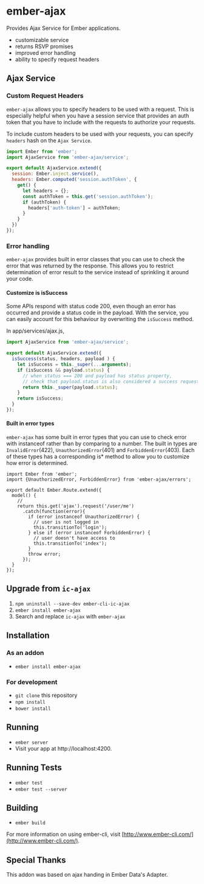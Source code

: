 # ember-ajax

Provides Ajax Service for Ember applications.

* customizable service
* returns RSVP promises
* improved error handling
* ability to specify request headers

## Ajax Service

### Custom Request Headers

`ember-ajax` allows you to specify headers to be used with a request. This is
especially helpful when you have a session service that provides an auth token
that you have to include with the requests to authorize your requests.

To include custom headers to be used with your requests, you can specify `headers`
hash on the `Ajax Service`.

```js
import Ember from 'ember';
import AjaxService from 'ember-ajax/service';

export default AjaxService.extend({
  session: Ember.inject.service(),
  headers: Ember.computed('session.authToken', {
    get() {
      let headers = {};
      const authToken = this.get('session.authToken');
      if (authToken) {
        headers['auth-token'] = authToken;
      }
    }
  })
});
```

### Error handling

`ember-ajax` provides built in error classes that you can use to check the error
that was returned by the response. This allows you to restrict determination of
error result to the service instead of sprinkling it around your code.

#### Customize is isSuccess

Some APIs respond with status code 200, even though an error has occurred and
provide a status code in the payload. With the service, you can easily account
for this behaviour by overwriting the `isSuccess` method.

In app/services/ajax.js,

```js
import AjaxService from 'ember-ajax/service';

export default AjaxService.extend({
  isSuccess(status, headers, payload ) {
    let isSuccess = this._super(...arguments);
    if (isSuccess && payload.status) {
      // when status === 200 and payload has status property,
      // check that payload.status is also considered a success request
      return this._super(payload.status);
    }
    return isSuccess;
  }
});
```

#### Built in error types

`ember-ajax` has some built in error types that you can use to check error with
instanceof rather than by comparing to a number. The built in types are
`InvalidError`(422), `UnauthorizedError`(401) and `ForbiddenError`(403). Each of
these types has a corresponding is* method to allow you to customize how error
is determined.

```
import Ember from 'ember';
import {UnauthorizedError, ForbiddenError} from 'ember-ajax/errors';

export default Ember.Route.extend({
  model() {
    //
    return this.get('ajax').request('/user/me')
      .catch(function(error){
        if (error instanceof UnauthorizedError) {
          // user is not logged in
          this.transitionTo('login');
        } else if (error instanceof ForbiddenError) {
          // user doesn't have access to
          this.transitionTo('index');
        }
        throw error;
      });
  }
});
```

## Upgrade from `ic-ajax`

1. `npm uninstall --save-dev ember-cli-ic-ajax`
2. `ember install ember-ajax`
3. Search and replace `ic-ajax` with `ember-ajax`

## Installation

### As an addon

* `ember install ember-ajax`

### For development

* `git clone` this repository
* `npm install`
* `bower install`

## Running

* `ember server`
* Visit your app at http://localhost:4200.

## Running Tests

* `ember test`
* `ember test --server`

## Building

* `ember build`

For more information on using ember-cli, visit [http://www.ember-cli.com/](http://www.ember-cli.com/).

## Special Thanks

This addon was based on ajax handing in Ember Data's Adapter.
